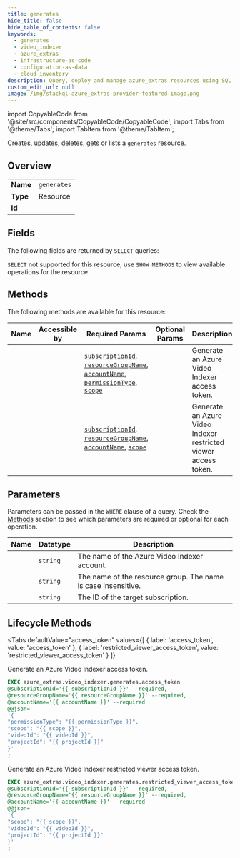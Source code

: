 ```yaml
--- 
title: generates
hide_title: false
hide_table_of_contents: false
keywords:
  - generates
  - video_indexer
  - azure_extras
  - infrastructure-as-code
  - configuration-as-data
  - cloud inventory
description: Query, deploy and manage azure_extras resources using SQL
custom_edit_url: null
image: /img/stackql-azure_extras-provider-featured-image.png
---
```


import CopyableCode from '@site/src/components/CopyableCode/CopyableCode';
import Tabs from '@theme/Tabs';
import TabItem from '@theme/TabItem';

Creates, updates, deletes, gets or lists a <code>generates</code> resource.

## Overview
<table><tbody>
<tr><td><b>Name</b></td><td><code>generates</code></td></tr>
<tr><td><b>Type</b></td><td>Resource</td></tr>
<tr><td><b>Id</b></td><td><CopyableCode code="azure_extras.video_indexer.generates" /></td></tr>
</tbody></table>

## Fields

The following fields are returned by `SELECT` queries:

`SELECT` not supported for this resource, use `SHOW METHODS` to view available operations for the resource.


## Methods

The following methods are available for this resource:

<table>
<thead>
    <tr>
    <th>Name</th>
    <th>Accessible by</th>
    <th>Required Params</th>
    <th>Optional Params</th>
    <th>Description</th>
    </tr>
</thead>
<tbody>
<tr>
    <td><a href="#access_token"><CopyableCode code="access_token" /></a></td>
    <td><CopyableCode code="exec" /></td>
    <td><a href="#parameter-subscriptionId"><code>subscriptionId</code></a>, <a href="#parameter-resourceGroupName"><code>resourceGroupName</code></a>, <a href="#parameter-accountName"><code>accountName</code></a>, <a href="#parameter-permissionType"><code>permissionType</code></a>, <a href="#parameter-scope"><code>scope</code></a></td>
    <td></td>
    <td>Generate an Azure Video Indexer access token.</td>
</tr>
<tr>
    <td><a href="#restricted_viewer_access_token"><CopyableCode code="restricted_viewer_access_token" /></a></td>
    <td><CopyableCode code="exec" /></td>
    <td><a href="#parameter-subscriptionId"><code>subscriptionId</code></a>, <a href="#parameter-resourceGroupName"><code>resourceGroupName</code></a>, <a href="#parameter-accountName"><code>accountName</code></a>, <a href="#parameter-scope"><code>scope</code></a></td>
    <td></td>
    <td>Generate an Azure Video Indexer restricted viewer access token.</td>
</tr>
</tbody>
</table>

## Parameters

Parameters can be passed in the `WHERE` clause of a query. Check the [Methods](#methods) section to see which parameters are required or optional for each operation.

<table>
<thead>
    <tr>
    <th>Name</th>
    <th>Datatype</th>
    <th>Description</th>
    </tr>
</thead>
<tbody>
<tr id="parameter-accountName">
    <td><CopyableCode code="accountName" /></td>
    <td><code>string</code></td>
    <td>The name of the Azure Video Indexer account.</td>
</tr>
<tr id="parameter-resourceGroupName">
    <td><CopyableCode code="resourceGroupName" /></td>
    <td><code>string</code></td>
    <td>The name of the resource group. The name is case insensitive.</td>
</tr>
<tr id="parameter-subscriptionId">
    <td><CopyableCode code="subscriptionId" /></td>
    <td><code>string</code></td>
    <td>The ID of the target subscription.</td>
</tr>
</tbody>
</table>

## Lifecycle Methods

<Tabs
    defaultValue="access_token"
    values={[
        { label: 'access_token', value: 'access_token' },
        { label: 'restricted_viewer_access_token', value: 'restricted_viewer_access_token' }
    ]}
>
<TabItem value="access_token">

Generate an Azure Video Indexer access token.

```sql
EXEC azure_extras.video_indexer.generates.access_token 
@subscriptionId='{{ subscriptionId }}' --required, 
@resourceGroupName='{{ resourceGroupName }}' --required, 
@accountName='{{ accountName }}' --required 
@@json=
'{
"permissionType": "{{ permissionType }}", 
"scope": "{{ scope }}", 
"videoId": "{{ videoId }}", 
"projectId": "{{ projectId }}"
}'
;
```
</TabItem>
<TabItem value="restricted_viewer_access_token">

Generate an Azure Video Indexer restricted viewer access token.

```sql
EXEC azure_extras.video_indexer.generates.restricted_viewer_access_token 
@subscriptionId='{{ subscriptionId }}' --required, 
@resourceGroupName='{{ resourceGroupName }}' --required, 
@accountName='{{ accountName }}' --required 
@@json=
'{
"scope": "{{ scope }}", 
"videoId": "{{ videoId }}", 
"projectId": "{{ projectId }}"
}'
;
```
</TabItem>
</Tabs>
